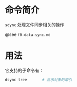 # 命令简介

`sdync` 处理文件同步相关的操作

@see `f0-data-sync.md`

# 用法

它支持的子命令有：

```bash
dsync tree       # 显示对象的索引
```
